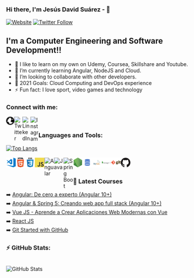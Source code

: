 ### Hi there, I'm Jesús David Suárez - 👋

[![Website](https://img.shields.io/website?label=linkedin.com&style=for-the-badge&url=https%3A%2F%2Fcodestackr.com)](https://www.linkedin.com/in/jes%C3%BAs-d-su%C3%A1rez-linares-47976b156/)
[![Twitter Follow](https://img.shields.io/twitter/follow/JesusDavid94?color=1DA1F2&logo=twitter&style=for-the-badge)](https://twitter.com/JesusDavid94)

## I'm a Computer Engineering and Software Development!!

- 🔭 I like to learn on my own on Udemy, Coursea, Skillshare and Youtube.
- 🌱 I’m currently learning Angular, NodeJS and Cloud.
- 👯 I’m looking to collaborate with other developers.
- 🥅 2021 Goals: Cloud Computing and DevOps experience
- ⚡ Fun fact: I love sport, video games and technology

### Connect with me:

[<img align="left" alt="Github" width="22px" src="https://raw.githubusercontent.com/iconic/open-iconic/master/svg/globe.svg" />][github]
[<img align="left" alt="Twitter" width="22px" src="https://cdn.jsdelivr.net/npm/simple-icons@v3/icons/twitter.svg" />][twitter]
[<img align="left" alt="LinkedIn" width="22px" src="https://cdn.jsdelivr.net/npm/simple-icons@v3/icons/linkedin.svg" />][linkedin]
[<img align="left" alt="Instagram" width="22px" src="https://cdn.jsdelivr.net/npm/simple-icons@v3/icons/instagram.svg" />][instagram]

<br />

### Languages and Tools:

[![Top Langs](https://github-readme-stats.vercel.app/api/top-langs/?username=jdavid94&layout=compact)](https://github.com/jdavid94/github-readme-stats)
<br />
<br />
<img align="left" alt="Visual Studio Code" width="26px" src="https://raw.githubusercontent.com/github/explore/80688e429a7d4ef2fca1e82350fe8e3517d3494d/topics/visual-studio-code/visual-studio-code.png" />
<img align="left" alt="HTML5" width="26px" src="https://raw.githubusercontent.com/github/explore/80688e429a7d4ef2fca1e82350fe8e3517d3494d/topics/html/html.png" />
<img align="left" alt="CSS3" width="26px" src="https://raw.githubusercontent.com/github/explore/80688e429a7d4ef2fca1e82350fe8e3517d3494d/topics/css/css.png" />
<img align="left" alt="JavaScript" width="26px" src="https://raw.githubusercontent.com/github/explore/80688e429a7d4ef2fca1e82350fe8e3517d3494d/topics/javascript/javascript.png" />
<img align="left" alt="Angular" width="26px" src="https://angular.io/assets/images/logos/angular/angular.svg" />
<img align="left" alt="Java" width="26px" src="http://1.bp.blogspot.com/-ulBTtWX-6r4/UvC9dPlELAI/AAAAAAAABrA/I9vROLScJBk/s1600/installer-java-sur-mavericks.jpg" />
<img align="left" alt="Spring Boot" width="26px" src="https://miro.medium.com/max/700/1*O68LbDvD5Dcsnez73M7v4Q.png" />
<img align="left" alt="Node.js" width="26px" src="https://raw.githubusercontent.com/github/explore/80688e429a7d4ef2fca1e82350fe8e3517d3494d/topics/nodejs/nodejs.png" />
<img align="left" alt="SQL" width="26px" src="https://raw.githubusercontent.com/github/explore/80688e429a7d4ef2fca1e82350fe8e3517d3494d/topics/sql/sql.png" />
<img align="left" alt="MySQL" width="26px" src="https://raw.githubusercontent.com/github/explore/80688e429a7d4ef2fca1e82350fe8e3517d3494d/topics/mysql/mysql.png" />
<img align="left" alt="MongoDB" width="26px" src="https://raw.githubusercontent.com/github/explore/80688e429a7d4ef2fca1e82350fe8e3517d3494d/topics/mongodb/mongodb.png" />
<img align="left" alt="Git" width="26px" src="https://raw.githubusercontent.com/github/explore/80688e429a7d4ef2fca1e82350fe8e3517d3494d/topics/git/git.png" />
<img align="left" alt="GitHub" width="26px" src="https://raw.githubusercontent.com/github/explore/78df643247d429f6cc873026c0622819ad797942/topics/github/github.png" />

<br />

### 📕 Latest Courses

<!-- BLOG-POST-LIST:START -->
➡️ [Angular: De cero a experto (Angular 10+)](https://www.udemy.com/certificate/UC-24a20835-7b14-4009-bb09-e3c7563cd18e/)<br />
➡️ [Angular & Spring 5: Creando web app full stack (Angular 10+)](https://www.udemy.com/certificate/UC-2e3e4002-65a9-4133-a177-bb8f463eee2f/)<br />
➡️ [Vue JS - Aprende a Crear Aplicaciones Web Modernas con Vue](https://www.udemy.com/certificate/UC-4d5315d0-d5bc-495c-9d43-2b1421735eb6/)<br />
➡️ [React JS](https://www.udemy.com/course/draft/1418884/learn/lecture/8429836#overview)<br />
➡️ [Git Started with GitHub](https://www.udemy.com/course/git-started-with-github/learn/lecture/2918876#overview)<br />
<!-- BLOG-POST-LIST:END -->

### :zap: GitHub Stats:
<br />  
  <img align="left" alt="GitHub Stats" src="https://github-readme-stats.codestackr.vercel.app/api?username=jdavid94&show_icons=true&hide_border=true&theme=nightowl" />


[website]: https://www.linkedin.com/in/jes%C3%BAs-d-su%C3%A1rez-linares-47976b156/
[gmail]: suarez947.js@gmail.com
[twitter]: https://twitter.com/JesusDavid94
[instagram]: https://www.instagram.com/jesussuarez7/?hl=es-la
[linkedin]: https://www.linkedin.com/in/jes%C3%BAs-d-su%C3%A1rez-linares-47976b156/
[github]: https://github.com/jdavid94






